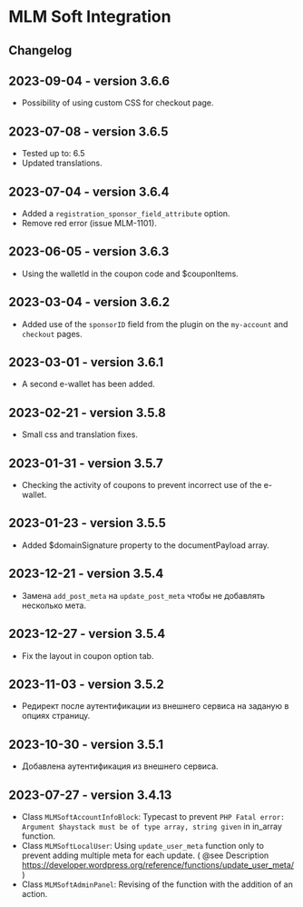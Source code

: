 # MLM Soft Integration #

## Changelog ##

## 2023-09-04 - version 3.6.6
* Possibility of using custom CSS for checkout page.

## 2023-07-08 - version 3.6.5
* Tested up to: 6.5
* Updated translations.

## 2023-07-04 - version 3.6.4
* Added  a `registration_sponsor_field_attribute` option.
* Remove red error (issue MLM-1101).

## 2023-06-05 - version 3.6.3
* Using the walletId in the coupon code and $couponItems.

## 2023-03-04 - version 3.6.2
* Added use of the `sponsorID` field from the plugin on the `my-account` and `checkout` pages.

## 2023-03-01 - version 3.6.1
* A second e-wallet has been added.

## 2023-02-21 - version 3.5.8
* Small css and translation fixes.

## 2023-01-31 - version 3.5.7
* Checking the activity of coupons to prevent incorrect use of the e-wallet.

## 2023-01-23 - version 3.5.5
* Added $domainSignature property to the documentPayload array.

## 2023-12-21 - version 3.5.4
* Замена `add_post_meta` на `update_post_meta` чтобы не добавлять несколько мета.

## 2023-12-27 - version 3.5.4
* Fix the layout in coupon option tab.

## 2023-11-03 - version 3.5.2
* Редирект после аутентификации из внешнего сервиса на заданую в опциях страницу.

## 2023-10-30 - version 3.5.1
* Добавлена аутентификация из внешнего сервиса.

## 2023-07-27 - version 3.4.13
* Class `MLMSoftAccountInfoBlock`: Typecast to prevent `PHP Fatal error: Argument $haystack must be of type array, string given` in in_array function.
* Class `MLMSoftLocalUser`: Using `update_user_meta` function only to prevent adding multiple meta for each update.
  ( @see Description https://developer.wordpress.org/reference/functions/update_user_meta/ )
* Class `MLMSoftAdminPanel`: Revising of the function with the addition of an action.

